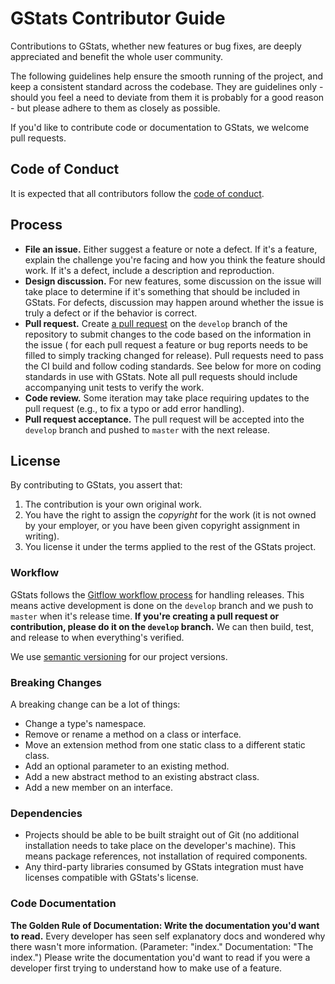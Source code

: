 # GStats Contributor Guide

Contributions to GStats, whether new features or bug fixes, are deeply appreciated and benefit the whole user community.

The following guidelines help ensure the smooth running of the project, and keep a consistent standard across the codebase. They are guidelines only - should you feel a need to deviate from them it is probably for a good reason - but please adhere to them as closely as possible.

If you'd like to contribute code or documentation to GStats, we welcome pull requests.

## Code of Conduct

It is expected that all contributors follow the [code of conduct](CODE_OF_CONDUCT.md).

## Process

- **File an issue.** Either suggest a feature or note a defect. If it's a feature, explain the challenge you're facing and how you think the feature should work. If it's a defect, include a description and reproduction.
- **Design discussion.** For new features, some discussion on the issue will take place to determine if it's something that should be included in GStats. For defects, discussion may happen around whether the issue is truly a defect or if the behavior is correct.
- **Pull request.** Create [a pull request](https://help.github.com/articles/using-pull-requests/) on the `develop` branch of the repository to submit changes to the code based on the information in the issue ( for each pull request a feature or bug reports needs to be filled to simply tracking changed for release). Pull requests need to pass the CI build and follow coding standards. See below for more on coding standards in use with GStats. Note all pull requests should include accompanying unit tests to verify the work.
- **Code review.** Some iteration may take place requiring updates to the pull request (e.g., to fix a typo or add error handling).
- **Pull request acceptance.** The pull request will be accepted into the `develop` branch and pushed to `master` with the next release.

## License

By contributing to GStats, you assert that:

1. The contribution is your own original work.
2. You have the right to assign the *copyright* for the work (it is not owned by your employer, or you have been given copyright assignment in writing).
3. You license it under the terms applied to the rest of the GStats project.

### Workflow

GStats follows the [Gitflow workflow process](https://www.atlassian.com/git/tutorials/comparing-workflows/gitflow-workflow/) for handling releases. This means active development is done on the `develop` branch and we push to `master` when it's release time. **If you're creating a pull request or contribution, please do it on the `develop` branch.** We can then build, test, and release to when everything's verified.

We use [semantic versioning](https://semver.org/) for our project versions.


### Breaking Changes

A breaking change can be a lot of things:

- Change a type's namespace.
- Remove or rename a method on a class or interface.
- Move an extension method from one static class to a different static class.
- Add an optional parameter to an existing method.
- Add a new abstract method to an existing abstract class.
- Add a new member on an interface.

### Dependencies

- Projects should be able to be built straight out of Git (no additional installation needs to take place on the developer's machine). This means package references, not installation of required components.
- Any third-party libraries consumed by GStats integration must have licenses compatible with GStats's license.

### Code Documentation

**The Golden Rule of Documentation: Write the documentation you'd want to read.** Every developer has seen self explanatory docs and wondered why there wasn't more information. (Parameter: "index." Documentation: "The index.") Please write the documentation you'd want to read if you were a developer first trying to understand how to make use of a feature.
